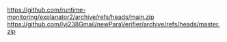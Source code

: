 https://github.com/runtime-monitoring/explanator2/archive/refs/heads/main.zip
https://github.com/lyj238Gmail/newParaVerifier/archive/refs/heads/master.zip
